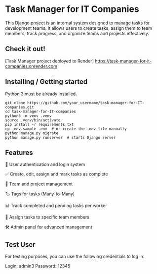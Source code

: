# Task Manager for IT Companies

This Django project is an internal system designed to manage tasks for development teams. It allows users to create tasks, assign them to team members, track progress, and organize teams and projects effectively.

## Check it out!

[Task Manager project deployed to Render] https://task-manager-for-it-companies.onrender.com

## Installing / Getting started

Python 3 must be already installed.

```shell
git clone https://github.com/your_username/task-manager-for-IT-companies.git
cd task-manager-for-IT-companies
python3 -m venv .venv
source .venv/bin/activate
pip install -r requirements.txt
cp .env.sample .env  # or create the .env file manually
python manage.py migrate
python manage.py runserver  # starts Django server
```

## Features
🔐 User authentication and login system

✅ Create, edit, assign and mark tasks as complete

👥 Team and project management

🏷 Tags for tasks (Many-to-Many)

📊 Track completed and pending tasks per worker

💼 Assign tasks to specific team members

🛠 Admin panel for advanced management

## Test User

For testing purposes, you can use the following credentials to log in:

Login: admin3
Password: 12345